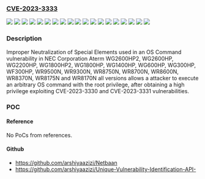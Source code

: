 ### [CVE-2023-3333](https://cve.mitre.org/cgi-bin/cvename.cgi?name=CVE-2023-3333)
![](https://img.shields.io/static/v1?label=Product&message=Aterm%20WF300HP&color=blue)
![](https://img.shields.io/static/v1?label=Product&message=Aterm%20WG1400HP&color=blue)
![](https://img.shields.io/static/v1?label=Product&message=Aterm%20WG1800HP&color=blue)
![](https://img.shields.io/static/v1?label=Product&message=Aterm%20WG1800HP2&color=blue)
![](https://img.shields.io/static/v1?label=Product&message=Aterm%20WG2200HP&color=blue)
![](https://img.shields.io/static/v1?label=Product&message=Aterm%20WG2600HP&color=blue)
![](https://img.shields.io/static/v1?label=Product&message=Aterm%20WG2600HP2&color=blue)
![](https://img.shields.io/static/v1?label=Product&message=Aterm%20WG300HP&color=blue)
![](https://img.shields.io/static/v1?label=Product&message=Aterm%20WG600HP&color=blue)
![](https://img.shields.io/static/v1?label=Product&message=Aterm%20WR8170N&color=blue)
![](https://img.shields.io/static/v1?label=Product&message=Aterm%20WR8175N&color=blue)
![](https://img.shields.io/static/v1?label=Product&message=Aterm%20WR8370N&color=blue)
![](https://img.shields.io/static/v1?label=Product&message=Aterm%20WR8600N&color=blue)
![](https://img.shields.io/static/v1?label=Product&message=Aterm%20WR8700N&color=blue)
![](https://img.shields.io/static/v1?label=Product&message=Aterm%20WR8750N&color=blue)
![](https://img.shields.io/static/v1?label=Product&message=Aterm%20WR9300N&color=blue)
![](https://img.shields.io/static/v1?label=Product&message=Aterm%20WR9500N&color=blue)
![](https://img.shields.io/static/v1?label=Version&message=%3D%20all%20versions%20&color=brighgreen)
![](https://img.shields.io/static/v1?label=Vulnerability&message=CWE-78%3A%20Improper%20Neutralization%20of%20Special%20Elements%20used%20in%20an%20OS%20Command&color=brighgreen)

### Description

Improper Neutralization of Special Elements used in an OS Command vulnerability in NEC Corporation Aterm WG2600HP2, WG2600HP, WG2200HP, WG1800HP2, WG1800HP, WG1400HP, WG600HP, WG300HP, WF300HP, WR9500N, WR9300N, WR8750N, WR8700N, WR8600N, WR8370N, WR8175N and WR8170N all versions allows a attacker to execute an arbitrary OS command with the root privilege, after obtaining a high privilege exploiting CVE-2023-3330 and CVE-2023-3331 vulnerabilities.

### POC

#### Reference
No PoCs from references.

#### Github
- https://github.com/arshiyaazizi/Netbaan
- https://github.com/arshiyaazizi/Unique-Vulnerability-Identification-API-

